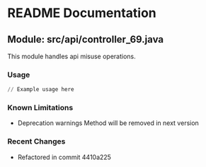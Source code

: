 # README Documentation

## Module: src/api/controller_69.java

This module handles api misuse operations.

### Usage

```python
// Example usage here
```

### Known Limitations

- Deprecation warnings Method will be removed in next version

### Recent Changes

- Refactored in commit 4410a225
